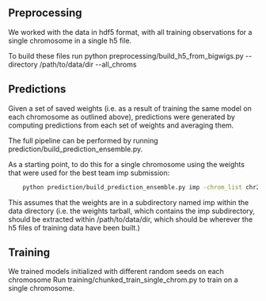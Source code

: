 ## Preprocessing
We worked with the data in hdf5 format, with all training observations for a single chromosome in a single h5 file.

To build these files run python preprocessing/build_h5_from_bigwigs.py --directory /path/to/data/dir --all_chroms

## Predictions

Given a set of saved weights (i.e. as a result of training the same model on each chromosome as outlined above), predictions were generated by computing predictions from each set of weights and averaging them.

The full pipeline can be performed by running prediction/build_prediction_ensemble.py.

As a starting point, to do this for a single chromosome using the weights that were used for the best team imp submission:


  ``` bash
      python prediction/build_prediction_ensemble.py imp -chrom_list chr21 --data_directory /path/to/data/dir
  ```

This assumes that the weights are in a subdirectory named imp within the data directory (i.e. the weights tarball, which contains the imp subdirectory, should be extracted within /path/to/data/dir, which should be wherever the h5 files of training data have been built.)

 
## Training

We trained models initialized with different random seeds on each chromosome
Run training/chunked_train_single_chrom.py to train on a single chromosome.

